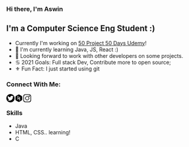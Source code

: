 ### Hi there, I'm Aswin

## I'm a Computer Science Eng Student :)
- Currently I'm working on [50 Project 50 Days Udemy][website]!
- 🤚 I'm currently learning Java, JS, React :)
- 🤗 Looking forward to work with other developers on some projects.
- ♋️ 2021 Goals: Full stack Dev, Contribute more to open source;
- ⚜️ Fun Fact: I just started using git 

### Connect With Me:

[<img align="left" alt="photreo" width="22px" src="twitter.png"/>][LinkEdin]
[<img align="left" alt="photreo" width="22px" src="hacker.png"/>][HackerRank]
[<img align="left" alt="photreo" width="22px" src="insta.png"/>][Instagram]
<br />

### Skills 
- Java
- HTML, CSS.. learning!
- C

[website]: https://www.udemy.com/course/50-projects-50-days/
[Twitter]: https://twitter.com/aswin139
[LinkEdin]: https://www.linkedin.com/in/aswin-a-p/
[HackerRank]: https://www.hackerrank.com/aswinap10
[Instagram]: https://www.instagram.com/a.s__w.i.n/